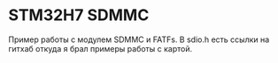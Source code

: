 # STM32H7 SDMMC
Пример работы с модулем SDMMC и FATFs.
В sdio.h есть ссылки на гитхаб откуда я брал примеры работы с картой.

